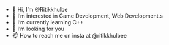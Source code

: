 - 👋 Hi, I’m @Ritikkhulbe
- 👀 I’m interested in Game Development, Web Development.s
- 🌱 I’m currently learning C++ 
- 💞️ I’m looking for you
- 📫 How to reach me on insta at @ritikkhulbee

<!---
Ritikkhulbe/Ritikkhulbe is a ✨ special ✨ repository because its `README.md` (this file) appears on your GitHub profile.
You can click the Preview link to take a look at your changes.
--->
